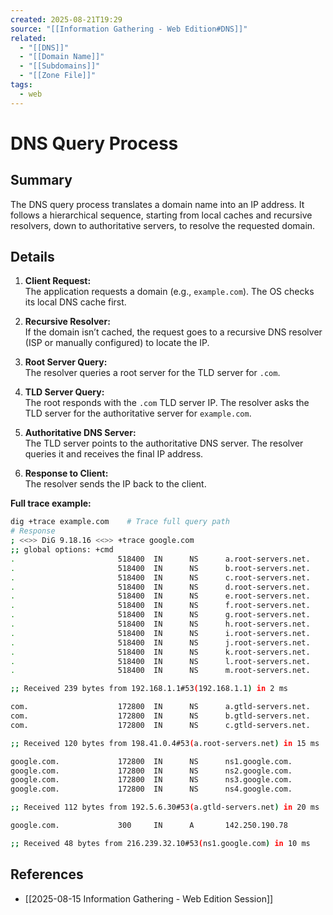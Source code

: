 ```yaml
---
created: 2025-08-21T19:29
source: "[[Information Gathering - Web Edition#DNS]]"
related:
  - "[[DNS]]"
  - "[[Domain Name]]"
  - "[[Subdomains]]"
  - "[[Zone File]]"
tags:
  - web
---
```

# DNS Query Process

## Summary
The DNS query process translates a domain name into an IP address. It follows a hierarchical sequence, starting from local caches and recursive resolvers, down to authoritative servers, to resolve the requested domain.

## Details
1. **Client Request:**  
   The application requests a domain (e.g., `example.com`). The OS checks its local DNS cache first.

2. **Recursive Resolver:**  
   If the domain isn’t cached, the request goes to a recursive DNS resolver (ISP or manually configured) to locate the IP.

3. **Root Server Query:**  
   The resolver queries a root server for the TLD server for `.com`.

4. **TLD Server Query:**  
   The root responds with the `.com` TLD server IP. The resolver asks the TLD server for the authoritative server for `example.com`.

5. **Authoritative DNS Server:**  
   The TLD server points to the authoritative DNS server. The resolver queries it and receives the final IP address.

6. **Response to Client:**  
   The resolver sends the IP back to the client.

**Full trace example:**
```bash
dig +trace example.com    # Trace full query path
# Response
; <<>> DiG 9.18.16 <<>> +trace google.com
;; global options: +cmd
.                       518400  IN      NS      a.root-servers.net.
.                       518400  IN      NS      b.root-servers.net.
.                       518400  IN      NS      c.root-servers.net.
.                       518400  IN      NS      d.root-servers.net.
.                       518400  IN      NS      e.root-servers.net.
.                       518400  IN      NS      f.root-servers.net.
.                       518400  IN      NS      g.root-servers.net.
.                       518400  IN      NS      h.root-servers.net.
.                       518400  IN      NS      i.root-servers.net.
.                       518400  IN      NS      j.root-servers.net.
.                       518400  IN      NS      k.root-servers.net.
.                       518400  IN      NS      l.root-servers.net.
.                       518400  IN      NS      m.root-servers.net.

;; Received 239 bytes from 192.168.1.1#53(192.168.1.1) in 2 ms

com.                    172800  IN      NS      a.gtld-servers.net.
com.                    172800  IN      NS      b.gtld-servers.net.
com.                    172800  IN      NS      c.gtld-servers.net.

;; Received 120 bytes from 198.41.0.4#53(a.root-servers.net) in 15 ms

google.com.             172800  IN      NS      ns1.google.com.
google.com.             172800  IN      NS      ns2.google.com.
google.com.             172800  IN      NS      ns3.google.com.
google.com.             172800  IN      NS      ns4.google.com.

;; Received 112 bytes from 192.5.6.30#53(a.gtld-servers.net) in 20 ms

google.com.             300     IN      A       142.250.190.78

;; Received 48 bytes from 216.239.32.10#53(ns1.google.com) in 10 ms

```

## References
- [[2025-08-15 Information Gathering - Web Edition Session]]
